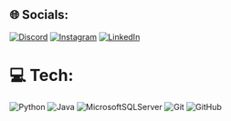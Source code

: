 ## 🌐 Socials:
[![Discord](https://img.shields.io/badge/Discord-%237289DA.svg?logo=discord&logoColor=white)](https://discord.gg/#6333) [![Instagram](https://img.shields.io/badge/Instagram-%23E4405F.svg?logo=Instagram&logoColor=white)](https://instagram.com/thomasgngr) [![LinkedIn](https://img.shields.io/badge/LinkedIn-%230077B5.svg?logo=linkedin&logoColor=white)](https://linkedin.com/in/thomasrezende) 

# 💻 Tech:
![Python](https://img.shields.io/badge/python-3670A0?style=for-the-badge&logo=python&logoColor=ffdd54) ![Java](https://img.shields.io/badge/java-%23ED8B00.svg?style=for-the-badge&logo=openjdk&logoColor=white) ![MicrosoftSQLServer](https://img.shields.io/badge/Microsoft%20SQL%20Server-CC2927?style=for-the-badge&logo=microsoft%20sql%20server&logoColor=white) ![Git](https://img.shields.io/badge/git-%23F05033.svg?style=for-the-badge&logo=git&logoColor=white) ![GitHub](https://img.shields.io/badge/github-%23121011.svg?style=for-the-badge&logo=github&logoColor=white)

